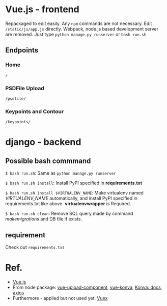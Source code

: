 
# Vue.js - frontend

Repackaged to edit easily. Any `npm` commands are not necessary. Edit `/static/js/app.js` directly. Webpack, node.js based development server are removed. Just type `python manage.py runserver` or `bash run.sh`


## Endpoints

### Home

`/`

### PSDFile Upload

`/psdfile/`

### Keypoints and Contour

`/keypoints/`


# django - backend

## Possible bash commmand

`$ bash run.sh`: Same as `python manage.py runserver`

`$ bash run.sh install`: Install PyPI specified in **requirements.txt**

`$ bash run.sh install $VIRTUALENV_NAME`: Make virtualenv named *VIRTUALENV_NAME* automatically, and install PyPI specified in requirements.txt like above. **virtualenvwrapper** is Required.

`$ bash run.sh clean`: Remove SQL query made by command *makemigrations* and DB file if exists.


## requirement

Check out `requirements.txt`

# Ref.

- [Vue.js](https://kr.vuejs.org/v2/guide/index.html)
- From node package: [vue-upload-component](https://lian-yue.github.io/vue-upload-component/#/en/documents), [vue-konva](http://rafaelescala.com/vue-konva-doc/), [Konva: docs](https://konvajs.github.io/docs/), [axios](https://github.com/axios/axios)
- Furthermore - applied but not used yet: [Vuex](https://vuex.vuejs.org/kr/)
